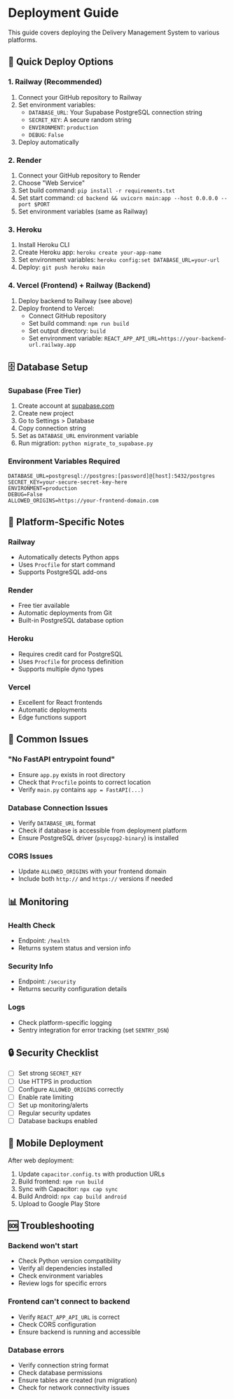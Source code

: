 # Deployment Guide

This guide covers deploying the Delivery Management System to various platforms.

## 🚀 Quick Deploy Options

### 1. Railway (Recommended)
1. Connect your GitHub repository to Railway
2. Set environment variables:
   - `DATABASE_URL`: Your Supabase PostgreSQL connection string
   - `SECRET_KEY`: A secure random string
   - `ENVIRONMENT`: `production`
   - `DEBUG`: `False`
3. Deploy automatically

### 2. Render
1. Connect your GitHub repository to Render
2. Choose "Web Service"
3. Set build command: `pip install -r requirements.txt`
4. Set start command: `cd backend && uvicorn main:app --host 0.0.0.0 --port $PORT`
5. Set environment variables (same as Railway)

### 3. Heroku
1. Install Heroku CLI
2. Create Heroku app: `heroku create your-app-name`
3. Set environment variables: `heroku config:set DATABASE_URL=your-url`
4. Deploy: `git push heroku main`

### 4. Vercel (Frontend) + Railway (Backend)
1. Deploy backend to Railway (see above)
2. Deploy frontend to Vercel:
   - Connect GitHub repository
   - Set build command: `npm run build`
   - Set output directory: `build`
   - Set environment variable: `REACT_APP_API_URL=https://your-backend-url.railway.app`

## 🗄️ Database Setup

### Supabase (Free Tier)
1. Create account at [supabase.com](https://supabase.com)
2. Create new project
3. Go to Settings > Database
4. Copy connection string
5. Set as `DATABASE_URL` environment variable
6. Run migration: `python migrate_to_supabase.py`

### Environment Variables Required
```env
DATABASE_URL=postgresql://postgres:[password]@[host]:5432/postgres
SECRET_KEY=your-secure-secret-key-here
ENVIRONMENT=production
DEBUG=False
ALLOWED_ORIGINS=https://your-frontend-domain.com
```

## 🔧 Platform-Specific Notes

### Railway
- Automatically detects Python apps
- Uses `Procfile` for start command
- Supports PostgreSQL add-ons

### Render
- Free tier available
- Automatic deployments from Git
- Built-in PostgreSQL database option

### Heroku
- Requires credit card for PostgreSQL
- Uses `Procfile` for process definition
- Supports multiple dyno types

### Vercel
- Excellent for React frontends
- Automatic deployments
- Edge functions support

## 🚨 Common Issues

### "No FastAPI entrypoint found"
- Ensure `app.py` exists in root directory
- Check that `Procfile` points to correct location
- Verify `main.py` contains `app = FastAPI(...)`

### Database Connection Issues
- Verify `DATABASE_URL` format
- Check if database is accessible from deployment platform
- Ensure PostgreSQL driver (`psycopg2-binary`) is installed

### CORS Issues
- Update `ALLOWED_ORIGINS` with your frontend domain
- Include both `http://` and `https://` versions if needed

## 📊 Monitoring

### Health Check
- Endpoint: `/health`
- Returns system status and version info

### Security Info
- Endpoint: `/security`
- Returns security configuration details

### Logs
- Check platform-specific logging
- Sentry integration for error tracking (set `SENTRY_DSN`)

## 🔒 Security Checklist

- [ ] Set strong `SECRET_KEY`
- [ ] Use HTTPS in production
- [ ] Configure `ALLOWED_ORIGINS` correctly
- [ ] Enable rate limiting
- [ ] Set up monitoring/alerts
- [ ] Regular security updates
- [ ] Database backups enabled

## 📱 Mobile Deployment

After web deployment:
1. Update `capacitor.config.ts` with production URLs
2. Build frontend: `npm run build`
3. Sync with Capacitor: `npx cap sync`
4. Build Android: `npx cap build android`
5. Upload to Google Play Store

## 🆘 Troubleshooting

### Backend won't start
- Check Python version compatibility
- Verify all dependencies installed
- Check environment variables
- Review logs for specific errors

### Frontend can't connect to backend
- Verify `REACT_APP_API_URL` is correct
- Check CORS configuration
- Ensure backend is running and accessible

### Database errors
- Verify connection string format
- Check database permissions
- Ensure tables are created (run migration)
- Check for network connectivity issues
